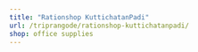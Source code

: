 ```yaml
---
title: "Rationshop KuttichatanPadi"
url: /triprangode/rationshop-kuttichatanpadi/
shop: office supplies
---
```

